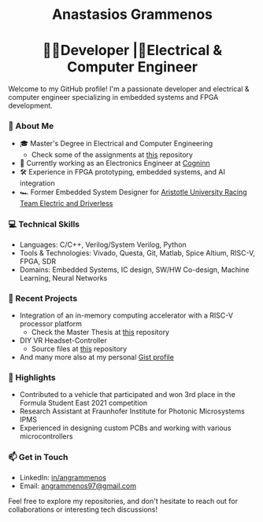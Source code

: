 # <h1 align="center"> Anastasios Grammenos </h1>

### <h1 align="center">👨‍💻Developer |🔌Electrical & Computer Engineer </h1>

Welcome to my GitHub profile! I'm a passionate developer and electrical & computer engineer specializing in embedded systems and FPGA development.

### 🚀 About Me
- 🎓 Master's Degree in Electrical and Computer Engineering
    - Check some of the assignments at [this](https://github.com/angrammenos97/ece_projects.git) repository
- 💼 Currently working as an Electronics Engineer at [Cogninn](https://cogninn.com/)
- 🛠️ Experience in FPGA prototyping, embedded systems, and AI integration
- 🏎️ Former Embedded System Designer for [Aristotle University Racing Team Electric and Driverless](https://www.aristurtle.gr/)

### 💻 Technical Skills

- Languages: C/C++, Verilog/System Verilog, Python
- Tools & Technologies: Vivado, Questa, Git, Matlab, Spice Altium, RISC-V, FPGA, SDR
- Domains: Embedded Systems, IC design, SW/HW Co-design, Machine Learning, Neural Networks

### 🔬 Recent Projects

- Integration of an in-memory computing accelerator with a RISC-V processor platform
    - Check the Master Thesis at [this](https://github.com/angrammenos97/imc.git) repository
- DIY VR Headset-Controller
    - Source files at [this](https://github.com/angrammenos97/OpenCV-VR-Controllers.git) repository
- And many more also at my personal [Gist profile](https://gist.github.com/angrammenos97)

### 🌟 Highlights

- Contributed to a vehicle that participated and won 3rd place in the Formula Student East 2021 competition
- Research Assistant at Fraunhofer Institute for Photonic Microsystems IPMS
- Experienced in designing custom PCBs and working with various microcontrollers

### 📫 Get in Touch

- LinkedIn: [in/angrammenos](https://www.linkedin.com/in/angrammenos/)
- Email: angrammenos97@gmail.com

Feel free to explore my repositories, and don't hesitate to reach out for collaborations or interesting tech discussions!

